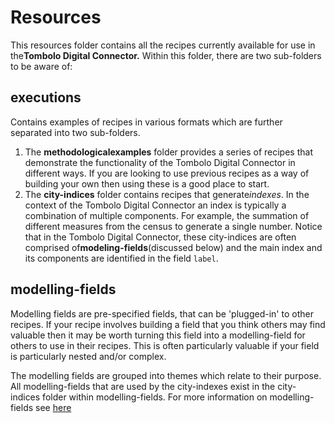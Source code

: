 # Resources

This resources folder contains all the recipes currently available for use in the**Tombolo Digital Connector.** 
Within this folder, there are two sub-folders to be aware of:

**executions** 
- 
Contains examples of recipes in various formats which are further separated into two sub-folders. 

1. The **methodologicalexamples** folder provides a series of recipes that demonstrate the functionality of the Tombolo Digital Connector in different ways. If you are looking to use previous recipes as a way of building your own then using these is a good place to start.  
2. The **city-indices** folder contains recipes that generate*indexes*. In the context of the Tombolo Digital Connector an index is typically a combination of multiple components. For example, the summation of different measures from the census to generate a single number. Notice that in the Tombolo Digital Connector, these city-indices are often comprised of**modeling-fields**(discussed below) and the main index and its components are identified in the field `label`.

**modelling-fields** 
- 
Modelling fields are pre-specified fields, that can be 'plugged-in' to other recipes. If your recipe involves building a field that you think others may find valuable then it may be worth turning this field into a modelling-field for others to use in their recipes. This is often particularly valuable if your field is particularly nested and/or complex. 

The modelling fields are grouped into themes which relate to their purpose. All modelling-fields that are used by the city-indexes exist in the city-indices folder within modelling-fields. For more information on modelling-fields see [here](modelling-fields/README.md)